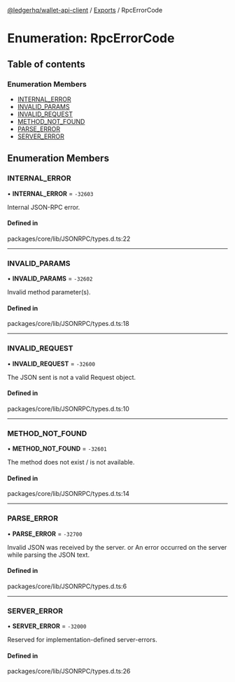 [@ledgerhq/wallet-api-client](../README.md) / [Exports](../modules.md) / RpcErrorCode

# Enumeration: RpcErrorCode

## Table of contents

### Enumeration Members

- [INTERNAL\_ERROR](RpcErrorCode.md#internal_error)
- [INVALID\_PARAMS](RpcErrorCode.md#invalid_params)
- [INVALID\_REQUEST](RpcErrorCode.md#invalid_request)
- [METHOD\_NOT\_FOUND](RpcErrorCode.md#method_not_found)
- [PARSE\_ERROR](RpcErrorCode.md#parse_error)
- [SERVER\_ERROR](RpcErrorCode.md#server_error)

## Enumeration Members

### INTERNAL\_ERROR

• **INTERNAL\_ERROR** = ``-32603``

Internal JSON-RPC error.

#### Defined in

packages/core/lib/JSONRPC/types.d.ts:22

___

### INVALID\_PARAMS

• **INVALID\_PARAMS** = ``-32602``

Invalid method parameter(s).

#### Defined in

packages/core/lib/JSONRPC/types.d.ts:18

___

### INVALID\_REQUEST

• **INVALID\_REQUEST** = ``-32600``

The JSON sent is not a valid Request object.

#### Defined in

packages/core/lib/JSONRPC/types.d.ts:10

___

### METHOD\_NOT\_FOUND

• **METHOD\_NOT\_FOUND** = ``-32601``

The method does not exist / is not available.

#### Defined in

packages/core/lib/JSONRPC/types.d.ts:14

___

### PARSE\_ERROR

• **PARSE\_ERROR** = ``-32700``

Invalid JSON was received by the server.
or An error occurred on the server while parsing the JSON text.

#### Defined in

packages/core/lib/JSONRPC/types.d.ts:6

___

### SERVER\_ERROR

• **SERVER\_ERROR** = ``-32000``

Reserved for implementation-defined server-errors.

#### Defined in

packages/core/lib/JSONRPC/types.d.ts:26
